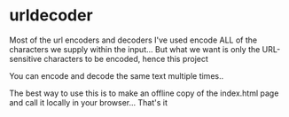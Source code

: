 # urldecoder
Most of the url encoders and decoders I've used encode ALL of the characters we supply within the input... 
But what we want is only the URL-sensitive characters to be encoded, hence this project

You can encode and decode the same text multiple times..

The best way to use this is to make an offline copy of the index.html page and call it locally in your browser... That's it
